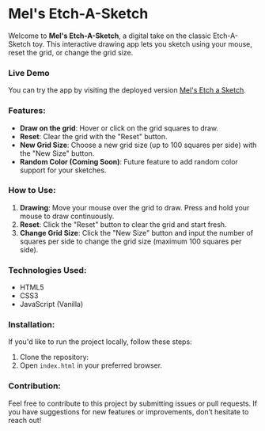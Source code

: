 # Mel's Etch-A-Sketch

Welcome to **Mel's Etch-A-Sketch**, a digital take on the classic Etch-A-Sketch toy. This interactive drawing app lets you sketch using your mouse, reset the grid, or change the grid size.

### Live Demo
You can try the app by visiting the deployed version <a href="https://mel418.github.io/Mel-Etch-A-Sketch/" target="_blank">Mel's Etch a Sketch</a>.

### Features:
- **Draw on the grid**: Hover or click on the grid squares to draw.
- **Reset**: Clear the grid with the "Reset" button.
- **New Grid Size**: Choose a new grid size (up to 100 squares per side) with the "New Size" button.
- **Random Color (Coming Soon)**: Future feature to add random color support for your sketches.

### How to Use:
1. **Drawing**: Move your mouse over the grid to draw. Press and hold your mouse to draw continuously.
2. **Reset**: Click the "Reset" button to clear the grid and start fresh.
3. **Change Grid Size**: Click the "New Size" button and input the number of squares per side to change the grid size (maximum 100 squares per side).

### Technologies Used:
- HTML5
- CSS3
- JavaScript (Vanilla)

### Installation:
If you'd like to run the project locally, follow these steps:
1. Clone the repository:  
2. Open `index.html` in your preferred browser.

### Contribution:
Feel free to contribute to this project by submitting issues or pull requests. If you have suggestions for new features or improvements, don’t hesitate to reach out!
